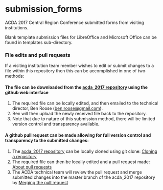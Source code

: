 # submission_forms
ACDA 2017 Central Region Conference submitted forms from visiting institutions.

Blank template submission files for LibreOffice and Microsoft Office can be found in templates sub-directory.

### File edits and pull requests
If a visiting institution team member wishes to edit or submit changes to a file within this repository then this can be accomplished in one of two methods:

#### The file can be downloaded from the [acda_2017 repository](https://github.com/benroose/acda_2017) using the github web interface
  1. The required file can be locally edited, and then emailed to the technical director, Ben Roose ([ben.roose@gmail.com](mailto:ben.roose@gmail.com)).
  2. Ben will then upload the newly received file back to the repository.
  3. Note that due to nature of this submission method, there will be limited version control and transparency available.

#### A github pull request can be made allowing for full version control and transparency to the submitted changes:
  1. The [acda_2017 repository](https://github.com/benroose/acda_2017) can be locally cloned using git clone: [Cloning a repository](https://help.github.com/articles/cloning-a-repository/)  
  2. The required file can then be locally edited and a pull request made: [About pull requests](https://help.github.com/articles/about-pull-requests/) 
  3. The ACDA technical team will review the pull request and merge submitted changes into the master branch of the acda_2017 repository by [Merging the pull request](https://help.github.com/articles/merging-a-pull-request/)

